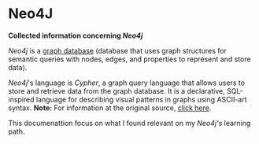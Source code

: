 # Neo4J
<strong>Collected information concerning <em>Neo4j</em></strong>

<em>Neo4j</em> is a <a href="https://en.wikipedia.org/wiki/Graph_database" target="_blank" rel="noopener">graph database</a> (database that uses graph structures for semantic queries with nodes, edges, and properties to represent and store data).

<em>Neo4j</em>'s language is <em>Cypher</em>, a graph query language that allows users to store and retrieve data from the graph database. 
It is a declarative, SQL-inspired language for describing visual patterns in graphs using ASCII-art syntax.
<strong>Note:</strong> For information at the original source, <a href="https://neo4j.com/docs/getting-started/current/" target="_blank" rel="noopener">click here</a>.

This documenattion focus on what I found relevant on my <em>Neo4j's</em> learning path.
